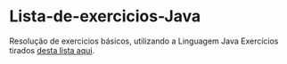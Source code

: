# Lista-de-exercicios-Java
Resolução de exercicios básicos, utilizando a Linguagem Java
Exercícios tirados [desta lista aqui](https://wiki.python.org.br/ExerciciosListas).
